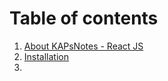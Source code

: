 # Table of contents

1. [About KAPsNotes - React JS](./README.md)
2. [Installation](./notes/installation.md)
3. 
